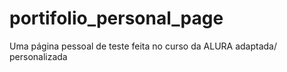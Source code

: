 # portifolio_personal_page
Uma página pessoal de teste feita no curso da ALURA  adaptada/ personalizada 
